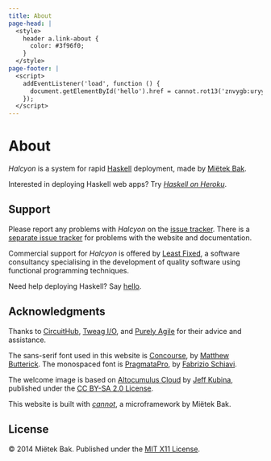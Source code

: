 ```yaml
---
title: About
page-head: |
  <style>
    header a.link-about {
      color: #3f96f0;
    }
  </style>
page-footer: |
  <script>
    addEventListener('load', function () {
      document.getElementById('hello').href = cannot.rot13('znvygb:uryyb@yrnfgsvkrq.pbz');
    });
  </script>
---
```



About
=====

_Halcyon_ is a system for rapid [Haskell](http://haskell.org/) deployment, made by [Miëtek Bak](http://mietek.io/).

Interested in deploying Haskell web apps?  Try [_Haskell on Heroku_](http://haskellonheroku.com/).


Support
-------

Please report any problems with _Halcyon_ on the [issue tracker](https://github.com/mietek/halcyon/issues/).  There is a [separate issue tracker](https://github.com/mietek/halcyon-website/issues/) for problems with the website and documentation.

Commercial support for _Halcyon_ is offered by [Least Fixed](http://leastfixed.com/), a software consultancy specialising in the development of quality software using functional programming techniques.

Need help deploying Haskell?  Say <a href="" id="hello">hello</a>.


Ac­knowl­edg­ments
---------------

Thanks to [CircuitHub](https://circuithub.com/), [Tweag I/O](http://www.tweag.io/), and [Purely Agile](http://purelyagile.com/) for their advice and assistance.

The sans-serif font used in this website is [Concourse](http://practicaltypography.com/concourse.html), by [Matthew Butterick](http://practicaltypography.com/).  The monospaced font is [PragmataPro](http://www.fsd.it/fonts/pragmatapro.htm), by [Fabrizio Schiavi](http://www.fsd.it/).

The welcome image is based on [Altocumulus Cloud](https://www.flickr.com/photos/kubina/146306532/) by [Jeff Kubina](https://www.flickr.com/photos/kubina/), published under the [CC BY-SA 2.0 License](https://creativecommons.org/licenses/by-sa/2.0/).

This website is built with [_cannot_](https://github.com/mietek/cannot/), a microframework by Miëtek Bak.


License
-------

© 2014 Miëtek Bak.  Published under the [MIT X11 License](license/).
